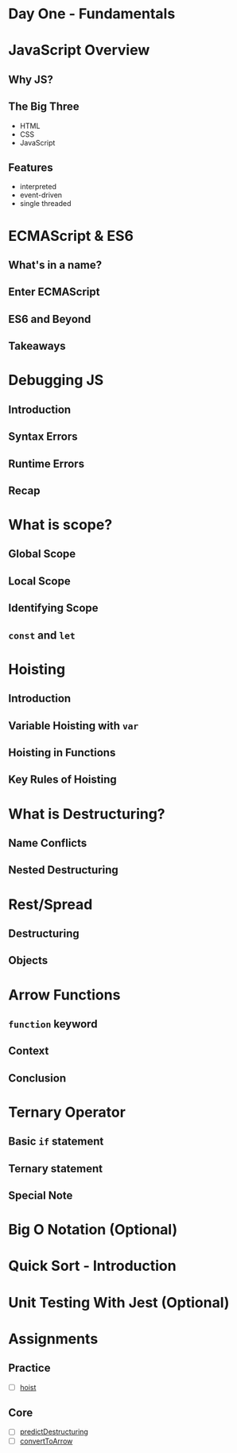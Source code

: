 # Day One - Fundamentals

# JavaScript Overview

## Why JS?
## The Big Three

- HTML
- CSS
- JavaScript

## Features

- interpreted
- event-driven
- single threaded

# ECMAScript & ES6

## What's in a name?
## Enter ECMAScript
## ES6 and Beyond
## Takeaways

# Debugging JS

## Introduction
## Syntax Errors
## Runtime Errors
## Recap

# What is scope?

## Global Scope
## Local Scope
## Identifying Scope
## `const` and `let`

# Hoisting

## Introduction
## Variable Hoisting with `var`
## Hoisting in Functions
## Key Rules of Hoisting

# What is Destructuring?

## Name Conflicts
## Nested Destructuring

# Rest/Spread

## Destructuring
## Objects

# Arrow Functions

## `function` keyword
## Context
## Conclusion

# Ternary Operator

## Basic `if` statement
## Ternary statement
## Special Note


# Big O Notation (Optional)

# Quick Sort - Introduction

# Unit Testing With Jest (Optional)

# Assignments

## Practice

- [ ] [hoist](../assignments/practice/hoist/README.md)

## Core

- [ ] [predictDestructuring](../assignments/core/predictDestructuring/README.md)
- [ ] [convertToArrow](../assignments/core/convertToArrow/README.md)